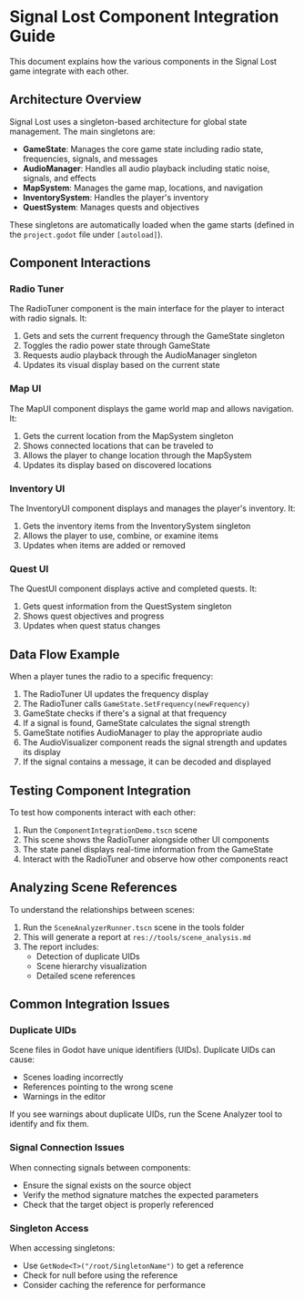 # Signal Lost Component Integration Guide

This document explains how the various components in the Signal Lost game integrate with each other.

## Architecture Overview

Signal Lost uses a singleton-based architecture for global state management. The main singletons are:

- **GameState**: Manages the core game state including radio state, frequencies, signals, and messages
- **AudioManager**: Handles all audio playback including static noise, signals, and effects
- **MapSystem**: Manages the game map, locations, and navigation
- **InventorySystem**: Handles the player's inventory
- **QuestSystem**: Manages quests and objectives

These singletons are automatically loaded when the game starts (defined in the `project.godot` file under `[autoload]`).

## Component Interactions

### Radio Tuner

The RadioTuner component is the main interface for the player to interact with radio signals. It:

1. Gets and sets the current frequency through the GameState singleton
2. Toggles the radio power state through GameState
3. Requests audio playback through the AudioManager singleton
4. Updates its visual display based on the current state

### Map UI

The MapUI component displays the game world map and allows navigation. It:

1. Gets the current location from the MapSystem singleton
2. Shows connected locations that can be traveled to
3. Allows the player to change location through the MapSystem
4. Updates its display based on discovered locations

### Inventory UI

The InventoryUI component displays and manages the player's inventory. It:

1. Gets the inventory items from the InventorySystem singleton
2. Allows the player to use, combine, or examine items
3. Updates when items are added or removed

### Quest UI

The QuestUI component displays active and completed quests. It:

1. Gets quest information from the QuestSystem singleton
2. Shows quest objectives and progress
3. Updates when quest status changes

## Data Flow Example

When a player tunes the radio to a specific frequency:

1. The RadioTuner UI updates the frequency display
2. The RadioTuner calls `GameState.SetFrequency(newFrequency)`
3. GameState checks if there's a signal at that frequency
4. If a signal is found, GameState calculates the signal strength
5. GameState notifies AudioManager to play the appropriate audio
6. The AudioVisualizer component reads the signal strength and updates its display
7. If the signal contains a message, it can be decoded and displayed

## Testing Component Integration

To test how components interact with each other:

1. Run the `ComponentIntegrationDemo.tscn` scene
2. This scene shows the RadioTuner alongside other UI components
3. The state panel displays real-time information from the GameState
4. Interact with the RadioTuner and observe how other components react

## Analyzing Scene References

To understand the relationships between scenes:

1. Run the `SceneAnalyzerRunner.tscn` scene in the tools folder
2. This will generate a report at `res://tools/scene_analysis.md`
3. The report includes:
   - Detection of duplicate UIDs
   - Scene hierarchy visualization
   - Detailed scene references

## Common Integration Issues

### Duplicate UIDs

Scene files in Godot have unique identifiers (UIDs). Duplicate UIDs can cause:
- Scenes loading incorrectly
- References pointing to the wrong scene
- Warnings in the editor

If you see warnings about duplicate UIDs, run the Scene Analyzer tool to identify and fix them.

### Signal Connection Issues

When connecting signals between components:
- Ensure the signal exists on the source object
- Verify the method signature matches the expected parameters
- Check that the target object is properly referenced

### Singleton Access

When accessing singletons:
- Use `GetNode<T>("/root/SingletonName")` to get a reference
- Check for null before using the reference
- Consider caching the reference for performance
